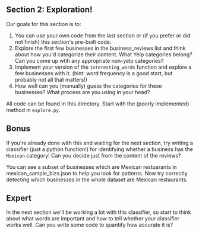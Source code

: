 Section 2: Exploration!
------------------------


Our goals for this section is to:

1. You can use your own code from the last section or (if you prefer or did not finish) this section's pre-built code.
2. Explore the first few businesses in the business_reviews list and think about how you'd categorize their content. What Yelp categories belong? Can you come up wtih any appropriate non-yelp categories?
3. Implement your version of the `interesting_words` function and explore a few businesses with it. (hint: word frequency is a good start, but probably not all that matters!)
4. How well can you (manually) guess the categories for these businesses? What process are you using in your head?


All code can be found in this directory. Start with the (poorly implemented)
method in `explore.py`.


Bonus
--------------
If you're already done with this and waiting for the next section, try
writing a classifier (just a python function!) for identifying whether a
business has the `Mexican` category! Can you decide just from the content of
the reviews?

You can see a subset of businesses which are Mexican restuarants in
mexican_sample_bizs.json to help you look for patterns. Now try correctly
detecting which businesses in the whole dataset are Mexican restaurants.

Expert
--------------
In the next section we'll be working a lot with this classifier, so start to
think about what words are important and how to tell whether your classifier
works well. Can you write some code to quantify how accurate it is?
